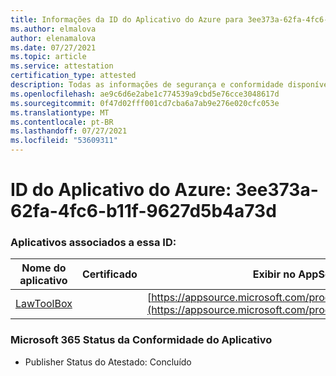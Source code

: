 ```yaml
---
title: Informações da ID do Aplicativo do Azure para 3ee373a-62fa-4fc6-b11f-9627d5b4a73d
ms.author: elmalova
author: elenamalova
ms.date: 07/27/2021
ms.topic: article
ms.service: attestation
certification_type: attested
description: Todas as informações de segurança e conformidade disponíveis para 3ee373aa-62fa-4fc6-b11f-9627d5b4a73d.
ms.openlocfilehash: ae9c6d6e2abe1c774539a9cbd5e76cce3048617d
ms.sourcegitcommit: 0f47d02fff001cd7cba6a7ab9e276e020cfc053e
ms.translationtype: MT
ms.contentlocale: pt-BR
ms.lasthandoff: 07/27/2021
ms.locfileid: "53609311"
---
```

# <a name="azure-app-id-3ee373aa-62fa-4fc6-b11f-9627d5b4a73d"></a>ID do Aplicativo do Azure: 3ee373a-62fa-4fc6-b11f-9627d5b4a73d


### <a name="apps-associated-with-this-id"></a>Aplicativos associados a essa ID:
| **Nome do aplicativo** | **Certificado** | **Exibir no AppSource** |
|--------------|---------------|-----------------------|
| [LawToolBox](https://docs.microsoft.com/microsoft-365-app-certification/forward/WA104381656) |  | [https://appsource.microsoft.com/product/office/WA104381656](https://appsource.microsoft.com/product/office/WA104381656) |

### <a name="microsoft-365-app-compliance-status"></a>Microsoft 365 Status da Conformidade do Aplicativo
- Publisher Status do Atestado: Concluído
